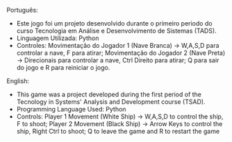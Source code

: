 Português:

- Este jogo foi um projeto desenvolvido durante o primeiro periodo do curso Tecnologia em Análise e Desenvolvimento de Sistemas (TADS).
- Linguagem Utilizada: Python
- Controles: Movimentação do Jogador 1 (Nave Branca) -> W,A,S,D para controlar a nave, F para atirar; Movimentação do Jogador 2 (Nave Preta) ->
Direcionais para controlar a nave, Ctrl Direito para atirar; Q para sair do jogo e R para reiniciar o jogo.

English:
- This game was a project developed during the first period of the Tecnology in Systems' Analysis and Development course (TSAD).
- Programming Language Used: Python
- Controls: Player 1 Movement (White Ship) -> W,A,S,D to control the ship, F to shoot; Player 2 Movement (Black Ship) -> Arrow Keys to control the ship,
Right Ctrl to shoot; Q to leave the game and R to restart the game 
